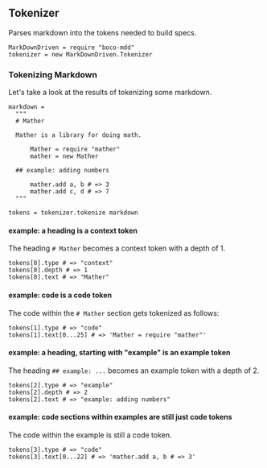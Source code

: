 ## Tokenizer

Parses markdown into the tokens needed to build specs.

    MarkDownDriven = require "boco-mdd"
    tokenizer = new MarkDownDriven.Tokenizer

### Tokenizing Markdown

Let's take a look at the results of tokenizing some markdown.

    markdown =
      """
      # Mather

      Mather is a library for doing math.

          Mather = require "mather"
          mather = new Mather

      ## example: adding numbers

          mather.add a, b # => 3
          mather.add c, d # => 7
      """

    tokens = tokenizer.tokenize markdown


#### example: a heading is a context token

The heading `# Mather` becomes a context token with a depth of 1.

    tokens[0].type # => "context"
    tokens[0].depth # => 1
    tokens[0].text # => "Mather"

#### example: code is a code token

The code within the `# Mather` section gets tokenized as follows:

    tokens[1].type # => "code"
    tokens[1].text[0...25] # => 'Mather = require "mather"'


#### example: a heading, starting with "example" is an example token

The heading `## example: ...` becomes an example token with a depth of 2.

    tokens[2].type # => "example"
    tokens[2].depth # => 2
    tokens[2].text # => "example: adding numbers"

#### example: code sections within examples are still just code tokens

The code within the example is still a code token.

    tokens[3].type # => "code"
    tokens[3].text[0...22] # => 'mather.add a, b # => 3'
